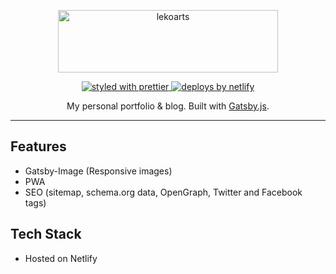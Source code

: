 <p align="center">
  <a href="https://andremz.me">
    <img
      src="https://andremz.me/static/ab4c5098c99bba154300c822e176d82d/fd998/logo.png"
      height="100"
      width="352"
      alt="lekoarts"
      title="lekoarts"
    />
  </a>
</p>

<p align="center">
  <a href="https://github.com/prettier/prettier">
    <img
      src="https://img.shields.io/badge/styled_with-prettier-ff69b4.svg?style=flat-square"
      alt="styled with prettier"
    />
  </a>
  <a href="https://www.netlify.com">
    <img
      src="https://img.shields.io/badge/deploys%20by-netlify-00c7b7.svg?style=flat-square"
      alt="deploys by netlify"
    />
  </a>
</p>

<p align="center">
  My personal portfolio & blog. Built with <a href="https://www.gatsbyjs.org">Gatsby.js</a>.
</p>

---

## Features

- Gatsby-Image (Responsive images)
- PWA
- SEO (sitemap, schema.org data, OpenGraph, Twitter and Facebook tags)

## Tech Stack

- Hosted on Netlify
